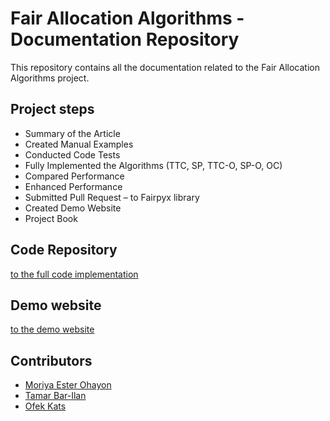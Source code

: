 # Fair Allocation Algorithms - Documentation Repository
This repository contains all the documentation related to the Fair Allocation Algorithms project.

## Project steps
* Summary of the Article
* Created Manual Examples
* Conducted Code Tests
* Fully Implemented the Algorithms (TTC, SP, TTC-O, SP-O, OC)
* Compared Performance
* Enhanced Performance
* Submitted Pull Request – to Fairpyx library
* Created Demo Website
* Project Book

## Code Repository
 <a href="https://github.com/Final-Project-fairpyx/fairpyx/tree/main/fairpyx/algorithms/Optimization_based_Mechanisms">to the full code implementation<a>

## Demo website
  <a href="https://tome.csariel.xyz/">to the demo website<a>

## Contributors
  * <a href="https://github.com/MoriyaEster">Moriya Ester  Ohayon<a>
  * <a href="https://github.com/TamarBarIlan">Tamar Bar-Ilan<a>
  * <a href="https://github.com/ofekats">Ofek Kats<a>
